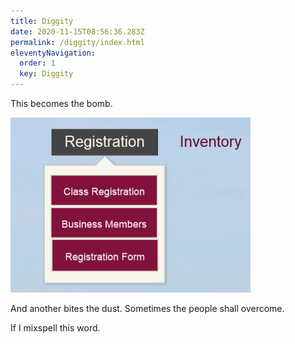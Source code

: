 ```yaml
---
title: Diggity
date: 2020-11-15T08:56:36.283Z
permalink: /diggity/index.html
eleventyNavigation:
  order: 1
  key: Diggity
---
```

This becomes the bomb.

![Fookl](/static/img/regform.png "asdf")

And another bites the dust. Sometimes the people shall overcome. 

If I mixspell this word.